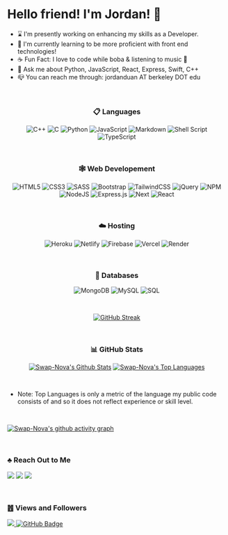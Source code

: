 <h1 align="left"> Hello friend! I'm Jordan! 🖖 </h1>

- ⌛ I'm presently working on enhancing my skills as a Developer.
- 🧩 I'm currently learning to be more proficient with front end technologies!
- ☕ Fun Fact: I love to code while boba & listening to music 🎵 
- 💬 Ask me about Python, JavaScript, React, Express, Swift, C++
- 📪 You can reach me through: jordanduan AT berkeley DOT edu

<br>
<!-- -------------------------------------------------------------------------------------- -->

<h3 align="center"> 📋 Languages </h3>
<div align="center">
	
![C++](https://img.shields.io/badge/c++-%2300599C.svg?style=for-the-badge&logo=c%2B%2B&logoColor=white)
![C](https://img.shields.io/badge/c-%2300599C.svg?style=for-the-badge&logo=c&logoColor=white)
![Python](https://img.shields.io/badge/python-3670A0?style=for-the-badge&logo=python&logoColor=ffdd54)
![JavaScript](https://img.shields.io/badge/javascript-%23323330.svg?style=for-the-badge&logo=javascript&logoColor=%23F7DF1E)
![Markdown](https://img.shields.io/badge/markdown-%23000000.svg?style=for-the-badge&logo=markdown&logoColor=white)
![Shell Script](https://img.shields.io/badge/shell_script-%23121011.svg?style=for-the-badge&logo=gnu-bash&logoColor=white)
![TypeScript](https://img.shields.io/badge/typescript-%23007ACC.svg?style=for-the-badge&logo=typescript&logoColor=white)

</div>

<br>
<!-- -------------------------------------------------------------------------------------- -->

<h3 align="center"> 🕸️ Web Developement </h3>
<div align="center"
		 
![HTML5](https://img.shields.io/badge/html5-%23E34F26.svg?style=for-the-badge&logo=html5&logoColor=white)
![CSS3](https://img.shields.io/badge/css3-%231572B6.svg?style=for-the-badge&logo=css3&logoColor=white)
![SASS](https://img.shields.io/badge/SASS-hotpink.svg?style=for-the-badge&logo=SASS&logoColor=white)
![Bootstrap](https://img.shields.io/badge/bootstrap-%23563D7C.svg?style=for-the-badge&logo=bootstrap&logoColor=white)
![TailwindCSS](https://img.shields.io/badge/tailwindcss-%2338B2AC.svg?style=for-the-badge&logo=tailwind-css&logoColor=white)
![jQuery](https://img.shields.io/badge/jquery-%230769AD.svg?style=for-the-badge&logo=jquery&logoColor=white)
![NPM](https://img.shields.io/badge/NPM-%23000000.svg?style=for-the-badge&logo=npm&logoColor=white)
![NodeJS](https://img.shields.io/badge/node.js-6DA55F?style=for-the-badge&logo=node.js&logoColor=white)
![Express.js](https://img.shields.io/badge/express.js-%23404d59.svg?style=for-the-badge&logo=express&logoColor=%2361DAFB)
![Next](https://img.shields.io/badge/next.js-000000?style=for-the-badge&logo=nextdotjs&logoColor=white)
![React](https://img.shields.io/badge/react-%2320232a.svg?style=for-the-badge&logo=react&logoColor=%2361DAFB)

</div>

<br>
<!-- -------------------------------------------------------------------------------------- -->

<h3 align="center"> ☁️ Hosting </h3>
<div align="center">
	
![Heroku](https://img.shields.io/badge/heroku-%23430098.svg?style=for-the-badge&logo=heroku&logoColor=white)
![Netlify](https://img.shields.io/badge/netlify-%23000000.svg?style=for-the-badge&logo=netlify&logoColor=#00C7B7)
![Firebase](https://img.shields.io/badge/firebase-ffca28?style=for-the-badge&logo=firebase&logoColor=black)
![Vercel](https://img.shields.io/badge/vercel-%23000000.svg?style=for-the-badge&logo=vercel&logoColor=white)
![Render](https://img.shields.io/badge/Render-%46E3B7.svg?style=for-the-badge&logo=render&logoColor=white)
	
</div>

<br>
<!-- -------------------------------------------------------------------------------------- -->

<h3 align="center"> 💾 Databases </h3>
<div align="center">
	

![MongoDB](https://img.shields.io/badge/MongoDB-%234ea94b.svg?style=for-the-badge&logo=mongodb&logoColor=white)
![MySQL](https://img.shields.io/badge/mysql-%2300f.svg?style=for-the-badge&logo=mysql&logoColor=white)
![SQL](https://img.shields.io/badge/SQLite-07405E?style=for-the-badge&logo=sqlite&logoColor=white)
	
</div>

<br>
<!-- -------------------------------------------------------------------------------------- -->

<!-- -------------------------------------------------------------------------------------- -->

<div align="center">

[![GitHub Streak](https://github-readme-streak-stats.herokuapp.com/?user=jordan-duan&theme=black-ice)](https://github.com/DenverCoder1/github-readme-streak-stats)
	
</div>

<br>
<!-- -------------------------------------------------------------------------------------- -->

<h3 align="center"> 📊 GitHub Stats </h3>
<div align="center">
	
<a href="https://github.com/Swap-Nova/github-readme-stats"><img alt="Swap-Nova's Github Stats" src="https://github-readme-stats.vercel.app/api?username=Swap-Nova&show_icons=true&count_private=true&theme=react&hide_border=true&bg_color=0D1117" /></a>
<a href="https://github.com/Swap-Nova/github-readme-stats"><img alt="Swap-Nova's Top Languages" src="https://github-readme-stats.vercel.app/api/top-langs/?username=Swap-Nova&langs_count=8&count_private=false&layout=compact&theme=react&hide_border=true&bg_color=0D1117" /></a>

</div>

<br>
<!-- -------------------------------------------------------------------------------------- -->

- Note: Top Languages is only a metric of the language my public code consists of and so it does not reflect experience or skill level.

<br>
<!-- -------------------------------------------------------------------------------------- -->

[![Swap-Nova's github activity graph](https://github-readme-activity-graph.vercel.app/graph?username=Swap-Nova&theme=react-dark&hide_border=true&area=true)](https://github.com/Swap-Nova/github-readme-activity-graph)

<br>
<!-- -------------------------------------------------------------------------------------- -->

<h3 align="left"> ♣︎ Reach Out to Me </h3>
<div align="left">

<a href="https://medium.com/@swapnilsinha81" target="_blank" rel="noopener noreferrer"><img src="https://img.shields.io/badge/Medium-12100E?style=for-the-badge&logo=medium&logoColor=white"></a>
<a href="https://hashnode.com/@SwapNova" target="_blank" rel="noopener noreferrer"><img src="https://img.shields.io/badge/Hashnode-2962FF?style=for-the-badge&logo=hashnode&logoColor=white"></a>
<a href="https://www.linkedin.com/in/swapnil-sinha-07392b1b7/" target="_blank" rel="noopener noreferrer"><img src="https://img.shields.io/badge/linkedin-%230077B5.svg?style=for-the-badge&logo=linkedin&logoColor=white"></a>
	
</div>

<br>
<!-- -------------------------------------------------------------------------------------- -->

<h3 align="left"> ䷐ Views and Followers </h3>
<div align="left">
	
<a href="https://github.com/Meghna-DAS/github-profile-views-counter">
    <img src="https://komarev.com/ghpvc/?username=Swap-Nova">
</a>
<a href="https://github.com/Swap-Nova?tab=followers">
	<img src="https://img.shields.io/github/followers/Swap-Nova?label=Followers&style=social" alt="GitHub Badge">
</a>
	
</div>

<br>
<!-- -------------------------------------------------------------------------------------- -->
